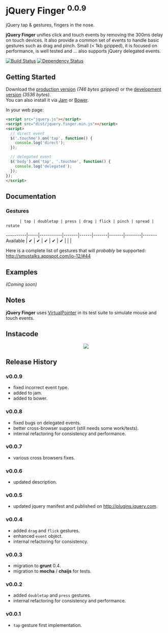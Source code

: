 # jQuery Finger <sup>0.0.9</sup>

jQuery tap & gestures, fingers in the nose.

**jQuery Finger** unifies click and touch events by removing the 300ms delay on touch devices. It also provide a common
set of events to handle basic gestures such as drag and pinch.
Small (< 1kb gzipped), it is focused on performance, is well tested and ... also supports jQuery delegated events.

[![Build Status](https://travis-ci.org/ngryman/jquery.finger.png)](https://travis-ci.org/ngryman/jquery.finger)
[![Dependency Status](https://gemnasium.com/ngryman/jquery.finger.png)](https://gemnasium.com/ngryman/jquery.finger)

## Getting Started

Download the [production version][min] *(746 bytes gzipped)* or the [development version][max] *(3536 bytes)*.<br>
You can also install it via [Jam] or [Bower].

[min]: https://raw.github.com/ngryman/jquery.finger/master/dist/jquery.finger.min.js
[max]: https://raw.github.com/ngryman/jquery.finger/master/dist/jquery.finger.js
[Jam]: http://jamjs.org
[Bower]: http://twitter.github.io/bower

In your web page:

```html
<script src="jquery.js"></script>
<script src="dist/jquery.finger.min.js"></script>
<script>
  // direct event
  $('.touchme').on('tap', function() {
    console.log('direct');
  });

  // delegated event
  $('body').on('tap', '.touchme', function() {
    console.log('delegated');
  });
});
</script>
```

## Documentation

### Gestures

          | tap | doubletap | press | drag | flick | pinch | spread | rotate
----------|-----|-----------|-------|------|-------|-------|--------|-------
Available |  ✔ |     ✔     |   ✔  |  ✔  |   ✔  |       |        |

Here is a complete list of gestures that will *probably* be supported: http://smustalks.appspot.com/io-12/#44

## Examples
_(Coming soon)_

## Notes

**jQuery Finger** uses [VirtualPointer] in its test suite to simulate mouse and touch events.

[VirtualPointer]: https://github.com/ngryman/virtual-pointer

## Instacode

<p align="center">
  <img src="http://instacod.es/file/65854">
</p>

## Release History

### v0.0.9
  - fixed incorrect event type.
  - added to jam.
  - added to bower.

### v0.0.8
  - fixed bugs on delegated events.
  - better cross-browser support (still needs some work/tests).
  - internal refactoring for consistency and performance.

### v0.0.7
  - various cross browsers fixes.

### v0.0.6
  - updated description.

### v0.0.5
  - updated jquery manifest and published on http://plugins.jquery.com.

### v0.0.4
  - added `drag` and `flick` gestures.
  - enhanced `event` object.
  - internal refactoring for consistency.

### v0.0.3
  - migration to **grunt** 0.4.
  - migration to **mocha** / **chaijs** for tests.

### v0.0.2
  - added `doubletap` and `press` gestures.
  - internal refactoring for consistency and performance.

### v0.0.1
  - `tap` gesture first implementation.
